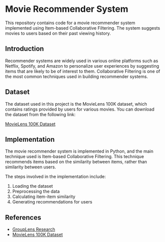 # Movie Recommender System

This repository contains code for a movie recommender system implemented using Item-based Collaborative Filtering. The system suggests movies to users based on their past viewing history.

## Introduction

Recommender systems are widely used in various online platforms such as Netflix, Spotify, and Amazon to personalize user experiences by suggesting items that are likely to be of interest to them. Collaborative Filtering is one of the most common techniques used in building recommender systems.

## Dataset

The dataset used in this project is the MovieLens 100K dataset, which contains ratings provided by users for various movies. You can download the dataset from the following link:

[MovieLens 100K Dataset](https://grouplens.org/datasets/movielens/100k/)

## Implementation

The movie recommender system is implemented in Python, and the main technique used is Item-based Collaborative Filtering. This technique recommends items based on the similarity between items, rather than similarity between users. 

The steps involved in the implementation include:

1. Loading the dataset
2. Preprocessing the data
3. Calculating item-item similarity
4. Generating recommendations for users

## References

- [GroupLens Research](https://grouplens.org/)
- [MovieLens 100K Dataset](https://grouplens.org/datasets/movielens/100k/)
